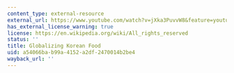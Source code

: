 ```yaml
---
content_type: external-resource
external_url: https://www.youtube.com/watch?v=jXka3PuvvW8&feature=youtu.be
has_external_license_warning: true
license: https://en.wikipedia.org/wiki/All_rights_reserved
status: ''
title: Globalizing Korean Food
uid: a54066ba-b99a-4152-a2df-2470014b2be4
wayback_url: ''
---
```

